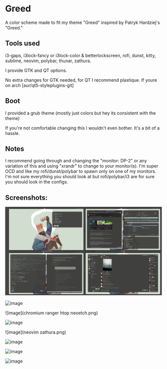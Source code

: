 Greed
===========================

A color scheme made to fit my theme "Greed" inspired by Patryk Hardziej's "Greed."


## Tools used
i3-gaps, i3lock-fancy or i3lock-color & betterlockscreen, rofi, dunst, kitty, sublime, neovim, polybar, thunar, zathura.

I provide GTK and QT options.

No extra changes for GTK needed, for QT I recommend plastique. If youre on arch [aur/qt5-styleplugins-git]

## Boot
I provided a grub theme (mostly just colors but hey its consistent with the theme)

If you're not comfortable changing this I wouldn't even bother. It's a bit of a hassle.

## Notes
I recommend going through and changing the "monitor: DP-2" or any variation of this and using "xrandr" to change to your monitor(s).
I'm super OCD and like my rofi/dunst/polybar to spawn only on one of my monitors. I'm not sure everything you should look at but rofi/polybar/i3 are for sure you should look in the configs.

## Screenshots: 

![image](screenshots/reddit-screens/reddit-screen.png)

![image](background-with-neofetch.png)

![image](chromium ranger htop neoetch.png)

![image](discord.png)

![image](neovim zathura.png)

![image](sublime.png)

![image](pomotroid.png)

![image](thunar.png)



